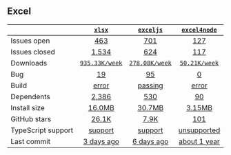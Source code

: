 ## Excel
|   | [`xlsx`][b0] | [`exceljs`][r0] | [`excel4node`][n0] |
|---|:---:|:---:|:----:|
| Issues open           | [463][IO1] | [701][IO2] | [127][IO3] |
| Issues closed         | [1,534][IC1] | [624][IC2] | [117][IC3] |
| Downloads             | [`935.33K/week`][DL1] | [`278.08K/week`][DL2] | [`50.21K/week`][DL3] |
| Bug             | [19][bug1] | [95][bug2] | [0][bug3] |
| Build                 | [error][bd1] | [passing][bd2] | [error][bd3] |
| Dependents            | [2,386][dep1] | [530][dep2] | [90][dep3] |
| Install size          | [16.0MB][IS1] | [30.7MB][IS2] | [3.15MB][IS3] |
| GitHub stars          | [26.1K][stars1] | [7.9K][stars2] | [101][stars3] |
| TypeScript support    | [support][TS1] | [support][TS2] | [unsupported][TS3] |
| Last commit           | [3 days ago][commits1] | [6 days ago][commits2] | [about 1 year][commits3] |

[b0]: https://github.com/SheetJS/sheetjs
[r0]: https://github.com/exceljs/exceljs
[n0]: https://github.com/natergj/excel4node

[IO1]: https://github.com/SheetJS/sheetjs/issues
[IO2]: https://github.com/exceljs/exceljs/issues
[IO3]: https://github.com/natergj/excel4node/issues
[IC1]: https://github.com/SheetJS/sheetjs/issues
[IC2]: https://github.com/exceljs/exceljs/issues
[IC3]: https://github.com/natergj/excel4node/issues

[DL1]: https://www.npmjs.com/package/xlsx
[DL2]: https://www.npmjs.com/package/exceljs
[DL3]: https://www.npmjs.com/package/excel4node

[bd1]: https://www.travis-ci.org/github/SheetJS/sheetjs
[bd2]: https://www.travis-ci.org/github/exceljs/exceljs
[bd3]: https://www.travis-ci.org/github/natergj/excel4node

[bug1]: https://github.com/SheetJS/sheetjs/issues?q=is%3Aopen+is%3Aissue++label%3A%22Write+Bug%22+
[bug2]: https://github.com/exceljs/exceljs/issues?page=4&q=is%3Aopen+is%3Aissue+label%3Abug
[bug3]: https://github.com/natergj/excel4node/issues?q=is%3Aopen+is%3Aissue+label%3Abug

[dep1]: https://www.npmjs.com/package/xlsx
[dep2]: https://www.npmjs.com/package/exceljs
[dep3]: https://www.npmjs.com/package/excel4node

[IS1]: https://packagephobia.com/result?p=xlsx
[IS2]: https://packagephobia.com/result?p=exceljs
[IS3]: https://packagephobia.com/result?p=excel4node

[stars1]: https://github.com/SheetJS/sheetjs/stargazers
[stars2]: https://github.com/exceljs/exceljs/stargazers
[stars3]: https://github.com/natergj/excel4node/stargazers

[TS1]: https://github.com/alibaba/dawn/search?l=typescript
[TS2]: https://github.com/Tencent/feflow/search?l=typescript
[TS3]: https://github.com/go-workflow/workflow-ui/search?l=javascript

[commits1]: https://github.com/alibaba/dawn/commits
[commits2]: https://github.com/Tencent/feflow/commits
[commits3]: https://github.com/go-workflow/workflow-ui/commits





